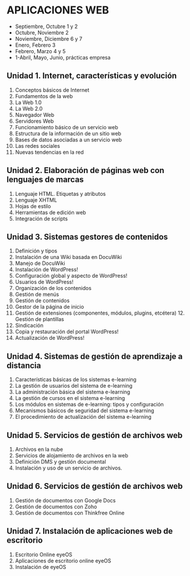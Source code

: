 # APLICACIONES WEB

- Septiembre, Octubre 1 y 2
- Octubre, Noviembre 2
- Noviembre, Diciembre  6 y 7
- Enero, Febrero 3
- Febrero, Marzo 4 y 5
- 1-Abril, Mayo, Junio, prácticas empresa


## Unidad 1. Internet, características y evolución
1. Conceptos básicos de Internet 
2. Fundamentos de la web
3. La Web 1.0
4. La Web 2.0
5. Navegador Web
6. Servidores Web
7. Funcionamiento básico de un servicio web 
8. Estructura de la información de un sitio web 
9. Bases de datos asociadas a un servicio web
10. Las redes sociales
11. Nuevas tendencias en la red
## Unidad 2. Elaboración de páginas web con lenguajes de marcas
1. Lenguaje HTML. Etiquetas y atributos 
2. Lenguaje XHTML
3. Hojas de estilo
4. Herramientas de edición web
5. Integración de scripts
## Unidad 3. Sistemas gestores de contenidos
1. Definición y tipos
2. Instalación de una Wiki basada en DocuWiki 
3. Manejo de DocuWiki
4. Instalación de WordPress!
5. Configuración global y aspecto de WordPress!
6. Usuarios de WordPress!
7. Organización de los contenidos
8. Gestión de menús
9. Gestión de contenidos
10. Gestor de la página de inicio
11. Gestión de extensiones (componentes, módulos, plugins, etcétera) 12. Gestión de plantillas
13. Sindicación
14. Copia y restauración del portal WordPress!
15. Actualización de WordPress!
## Unidad 4. Sistemas de gestión de aprendizaje a distancia
1. Características básicas de los sistemas e-learning 
2. La gestión de usuarios del sistema de e-learning 
3. La administración básica del sistema e-learning
4. La gestión de cursos en el sistema e-learning
5. Los módulos en sistemas de e-learning: tipos y configuración 
6. Mecanismos básicos de seguridad del sistema e-learning
7. El procedimiento de actualización del sistema e-learning
## Unidad 5. Servicios de gestión de archivos web
1. Archivos en la nube
2. Servicios de alojamiento de archivos en la web 
3. Definición DMS y gestión documental
4. Instalación y uso de un servicio de archivos.
## Unidad 6. Servicios de gestión de archivos web
1. Gestión de documentos con Google Docs
2. Gestión de documentos con Zoho
3. Gestión de documentos con Thinkfree Online
## Unidad 7. Instalación de aplicaciones web de escritorio
1. Escritorio Online eyeOS
2. Aplicaciones de escritorio online eyeOS 
3. Instalación de eyeOS
